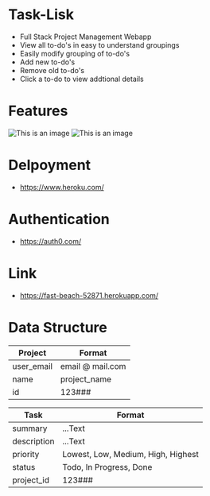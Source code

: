 # Task-Lisk
- Full Stack Project Management Webapp
- View all to-do's in easy to understand groupings
- Easily modify grouping of to-do's
- Add new to-do's
- Remove old to-do's
- Click a to-do to view addtional details

# Features
![This is an image](https://blog.eyeconic.com/dam/jcr:6dd69998-5ea0-445a-b775-ba71fbe7351f)
![This is an image](https://blogs.articulate.com/rapid-elearning/wp-content/uploads/sites/7/2017/08/drag-drop-interactions-082107.png)

# Delpoyment
- https://www.heroku.com/

# Authentication 
- https://auth0.com/

# Link
- https://fast-beach-52871.herokuapp.com/

# Data Structure

| Project       |      Format     |
| ------------- | -------------- |
| user_email    |  email @ mail.com |
| name          |  project_name  |
| id            |      123###    |

| Task          |      Format     |
| ------------- | -------------- |
| summary       |  ...Text |
| description   |  ...Text |
| priority      |  Lowest, Low, Medium, High, Highest |
| status        | Todo, In Progress, Done |
| project_id    |  123###   |
